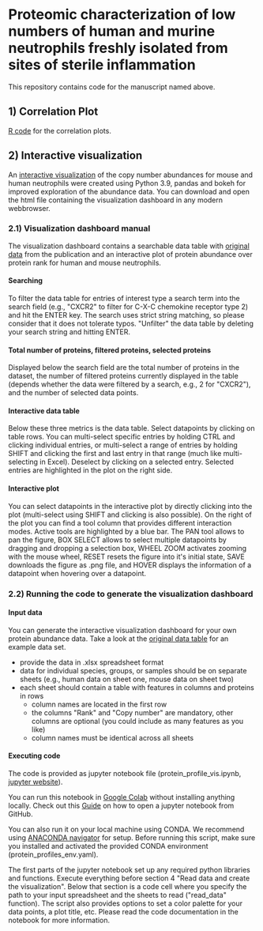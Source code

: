 # Proteomic characterization of low numbers of human and murine neutrophils freshly isolated from sites of sterile inflammation

This repository contains code for the manuscript named above.

## 1) Correlation Plot

[R code](https://github.com/voidsailor/protein_abundance_visualization/correlation_plot_human_1000) for the correlation plots.

## 2) Interactive visualization

An [interactive visualization](https://github.com/voidsailor/protein_abundance_visualization/human_mouse_105_copy_number_plot.html) of the copy number abundances for mouse and human neutrophils were created using Python 3.9, pandas and bokeh for improved exploration of the abundance data. You can download and open the html file containing the visualization dashboard in any modern webbrowser.

### 2.1) Visualization dashboard manual

The visualization dashboard contains a searchable data table with [original data](https://github.com/voidsailor/protein_abundance_visualization/copy_number_distribution_human_mouse_105.xlsx) from the publication and an interactive plot of protein abundance over protein rank for human and mouse neutrophils.

#### Searching

To filter the data table for entries of interest type a search term into the search field (e.g., "CXCR2" to filter for C-X-C chemokine receptor type 2) and hit the ENTER key. The search uses strict string matching, so please consider that it does not tolerate typos. "Unfilter" the data table by deleting your search string and hitting ENTER.

#### Total number of proteins, filtered proteins, selected proteins

Displayed below the search field are the total number of proteins in the dataset, the number of filtered proteins currently displayed in the table (depends whether the data were filtered by a search, e.g., 2 for "CXCR2"), and the number of selected data points.

#### Interactive data table

Below these three metrics is the data table. Select datapoints by clicking on table rows. You can multi-select specific entries by holding CTRL and clicking individual entries, or multi-select a range of entries by holding SHIFT and clicking the first and last entry in that range (much like multi-selecting in Excel). Deselect by clicking on a selected entry. Selected entries are highlighted in the plot on the right side.

#### Interactive plot

You can select datapoints in the interactive plot by directly clicking into the plot (multi-select using SHIFT and clicking is also possible). On the right of the plot you can find a tool column that provides different interaction modes. Active tools are highlighted by a blue bar. The PAN tool allows to pan the figure, BOX SELECT allows to select multiple datapoints by dragging and dropping a selection box, WHEEL ZOOM activates zooming with the mouse wheel, RESET resets the figure into it's initial state, SAVE downloads the figure as .png file, and HOVER displays the information of a datapoint when hovering over a datapoint.

### 2.2) Running the code to generate the visualization dashboard

#### Input data

You can generate the interactive visualization dashboard for your own protein abundance data. Take a look at the [original data table](https://github.com/voidsailor/protein_abundance_visualization/copy_number_distribution_human_mouse_105.xlsx) for an example data set.

- provide the data in .xlsx spreadsheet format
- data for individual species, groups, or samples should be on separate sheets (e.g., human data on sheet one, mouse data on sheet two)
- each sheet should contain a table with features in columns and proteins in rows
  - column names are located in the first row
  - the columns "Rank" and "Copy number" are mandatory, other columns are optional (you could include as many features as you like)
  - column names must be identical across all sheets

#### Executing code

The code is provided as jupyter notebook file (protein_profile_vis.ipynb, [jupyter website](https://jupyter.org/)).

You can run this notebook in [Google Colab](https://colab.google/) without installing anything locally. Check out this [Guide](https://saturncloud.io/blog/how-can-i-run-notebooks-of-a-github-project-in-google-colab/) on how to open a jupyter notebook from GitHub.

You can also run it on your local machine using CONDA. We recommend using [ANACONDA navigator](https://docs.anaconda.com/free/navigator/index.html) for setup. Before running this script, make sure you installed and activated the provided CONDA environment (protein_profiles_env.yaml).

The first parts of the jupyter notebook set up any required python libraries and functions. Execute everything before section 4 "Read data and create the visualization". Below that section is a code cell where you specify the path to your input spreadsheet and the sheets to read ("read_data" function). The script also provides options to set a color palette for your data points, a plot title, etc. Please read the code documentation in the notebook for more information.
